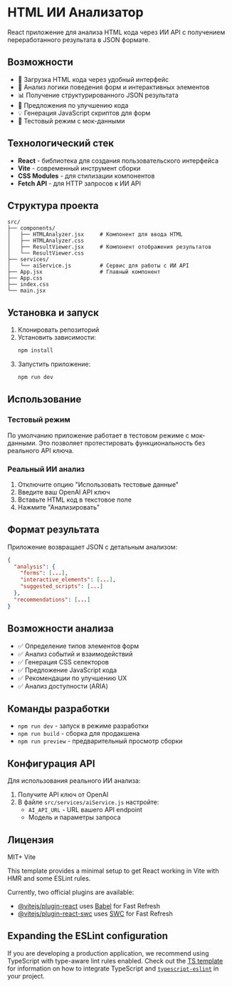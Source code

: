 # HTML ИИ Анализатор

React приложение для анализа HTML кода через ИИ API с получением переработанного результата в JSON формате.

## Возможности

- 📝 Загрузка HTML кода через удобный интерфейс
- 🤖 Анализ логики поведения форм и интерактивных элементов
- 📊 Получение структурированного JSON результата
- 🎯 Предложения по улучшению кода
- 💡 Генерация JavaScript скриптов для форм
- 🔧 Тестовый режим с мок-данными

## Технологический стек

- **React** - библиотека для создания пользовательского интерфейса
- **Vite** - современный инструмент сборки
- **CSS Modules** - для стилизации компонентов
- **Fetch API** - для HTTP запросов к ИИ API

## Структура проекта

```
src/
├── components/
│   ├── HTMLAnalyzer.jsx     # Компонент для ввода HTML
│   ├── HTMLAnalyzer.css
│   ├── ResultViewer.jsx     # Компонент отображения результатов
│   └── ResultViewer.css
├── services/
│   └── aiService.js         # Сервис для работы с ИИ API
├── App.jsx                  # Главный компонент
├── App.css
├── index.css
└── main.jsx
```

## Установка и запуск

1. Клонировать репозиторий
2. Установить зависимости:
   ```bash
   npm install
   ```
3. Запустить приложение:
   ```bash
   npm run dev
   ```

## Использование

### Тестовый режим
По умолчанию приложение работает в тестовом режиме с мок-данными. Это позволяет протестировать функциональность без реального API ключа.

### Реальный ИИ анализ
1. Отключите опцию "Использовать тестовые данные"
2. Введите ваш OpenAI API ключ
3. Вставьте HTML код в текстовое поле
4. Нажмите "Анализировать"

## Формат результата

Приложение возвращает JSON с детальным анализом:

```json
{
  "analysis": {
    "forms": [...],
    "interactive_elements": [...],
    "suggested_scripts": [...]
  },
  "recommendations": [...]
}
```

## Возможности анализа

- ✅ Определение типов элементов форм
- ✅ Анализ событий и взаимодействий
- ✅ Генерация CSS селекторов
- ✅ Предложение JavaScript кода
- ✅ Рекомендации по улучшению UX
- ✅ Анализ доступности (ARIA)

## Команды разработки

- `npm run dev` - запуск в режиме разработки
- `npm run build` - сборка для продакшена
- `npm run preview` - предварительный просмотр сборки

## Конфигурация API

Для использования реального ИИ анализа:

1. Получите API ключ от OpenAI
2. В файле `src/services/aiService.js` настройте:
   - `AI_API_URL` - URL вашего API endpoint
   - Модель и параметры запроса

## Лицензия

MIT+ Vite

This template provides a minimal setup to get React working in Vite with HMR and some ESLint rules.

Currently, two official plugins are available:

- [@vitejs/plugin-react](https://github.com/vitejs/vite-plugin-react/blob/main/packages/plugin-react) uses [Babel](https://babeljs.io/) for Fast Refresh
- [@vitejs/plugin-react-swc](https://github.com/vitejs/vite-plugin-react/blob/main/packages/plugin-react-swc) uses [SWC](https://swc.rs/) for Fast Refresh

## Expanding the ESLint configuration

If you are developing a production application, we recommend using TypeScript with type-aware lint rules enabled. Check out the [TS template](https://github.com/vitejs/vite/tree/main/packages/create-vite/template-react-ts) for information on how to integrate TypeScript and [`typescript-eslint`](https://typescript-eslint.io) in your project.
